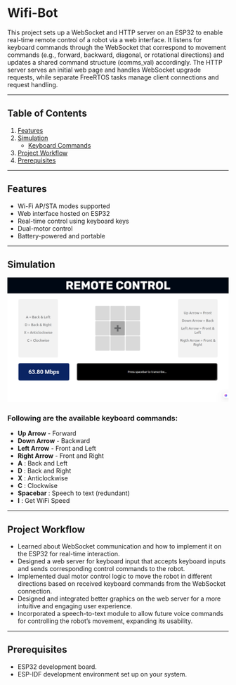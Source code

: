 # Wifi-Bot

This project sets up a WebSocket and HTTP server on an ESP32 to enable real-time remote control of a robot via a web interface. It listens for keyboard commands through the WebSocket that correspond to movement commands (e.g., forward, backward, diagonal, or rotational directions) and updates a shared command structure (comms_val) accordingly. The HTTP server serves an initial web page and handles WebSocket upgrade requests, while separate FreeRTOS tasks manage client connections and request handling.

---

## Table of Contents

1. [Features](#features)
2. [Simulation](#simulation)
    - [Keyboard Commands](#following-are-the-available-keyboard-commands)
3. [Project Workflow](#project-workflow)
4. [Prerequisites](#prerequisites)

---

## Features

-  Wi-Fi AP/STA modes supported
-  Web interface hosted on ESP32
-  Real-time control using keyboard keys
-  Dual-motor control
-  Battery-powered and portable

---

## Simulation

![](RCServer.png)

### Following are the available keyboard commands:

- **Up Arrow** - Forward
- **Down Arrow** - Backward
- **Left Arrow** - Front and Left
- **Right Arrow** - Front and Right
- **A** : Back and Left
- **D** : Back and Right
- **X** : Anticlockwise
- **C** : Clockwise
- **Spacebar** : Speech to text (redundant)
- **I** : Get WiFi Speed

---

## Project Workflow

- Learned about WebSocket communication and how to implement it on the ESP32 for real-time interaction.
- Designed a web server for keyboard input that accepts keyboard inputs and sends corresponding control commands to the robot.
- Implemented dual motor control logic to move the robot in different directions based on received keyboard commands from the WebSocket connection.
- Designed and integrated better graphics on the web server for a more intuitive and engaging user experience.
- Incorporated a speech-to-text module to allow future voice commands for controlling the robot’s movement, expanding its usability.

---

## Prerequisites

- ESP32 development board.
- ESP-IDF development environment set up on your system.
